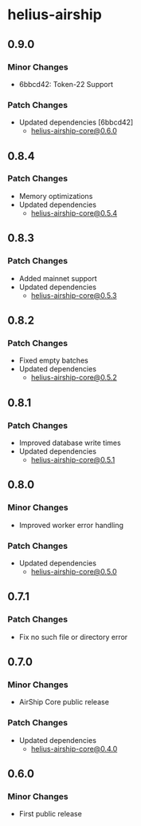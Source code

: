 # helius-airship

## 0.9.0

### Minor Changes

- 6bbcd42: Token-22 Support

### Patch Changes

- Updated dependencies [6bbcd42]
  - helius-airship-core@0.6.0

## 0.8.4

### Patch Changes

- Memory optimizations
- Updated dependencies
  - helius-airship-core@0.5.4

## 0.8.3

### Patch Changes

- Added mainnet support
- Updated dependencies
  - helius-airship-core@0.5.3

## 0.8.2

### Patch Changes

- Fixed empty batches
- Updated dependencies
  - helius-airship-core@0.5.2

## 0.8.1

### Patch Changes

- Improved database write times
- Updated dependencies
  - helius-airship-core@0.5.1

## 0.8.0

### Minor Changes

- Improved worker error handling

### Patch Changes

- Updated dependencies
  - helius-airship-core@0.5.0

## 0.7.1

### Patch Changes

- Fix no such file or directory error

## 0.7.0

### Minor Changes

- AirShip Core public release

### Patch Changes

- Updated dependencies
  - helius-airship-core@0.4.0

## 0.6.0

### Minor Changes

- First public release
